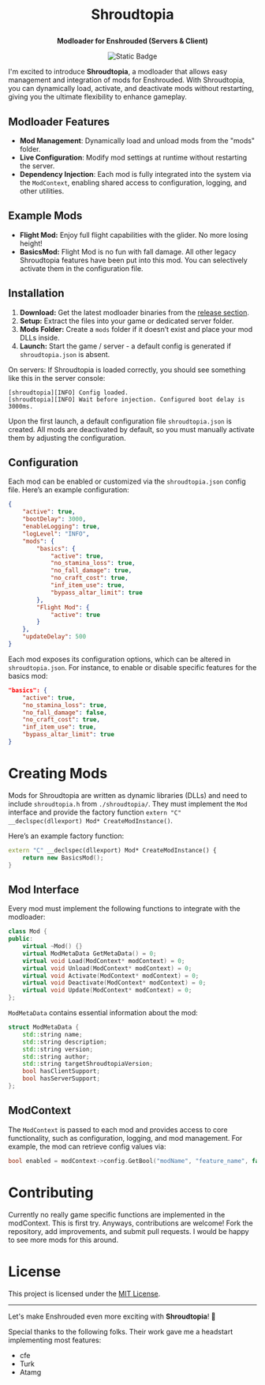 <h1><p align="center">
Shroudtopia
</p></h1>
<p align="center">
<b>Modloader for Enshrouded (Servers & Client)</b>
</p>
<p align="center">
<img alt="Static Badge" src="https://img.shields.io/badge/Game%20Version%20(SVN)-558123-blue">
</p>

I'm excited to introduce **Shroudtopia**, a modloader that allows easy management and integration of mods for Enshrouded. With Shroudtopia, you can dynamically load, activate, and deactivate mods without restarting, giving you the ultimate flexibility to enhance gameplay.

## Modloader Features

- **Mod Management**: Dynamically load and unload mods from the "mods" folder.
- **Live Configuration**: Modify mod settings at runtime without restarting the server.
- **Dependency Injection**: Each mod is fully integrated into the system via the `ModContext`, enabling shared access to configuration, logging, and other utilities.

## Example Mods

- **Flight Mod:** Enjoy full flight capabilities with the glider. No more losing height!
- **BasicsMod:** Flight Mod is no fun with fall damage. All other legacy Shroudtopia features have been put into this mod. You can selectively activate them in the configuration file.

## Installation

1. **Download:** Get the latest modloader binaries from the [release section](https://github.com/s0t7x/shroudtopia/releases).
2. **Setup:** Extract the files into your game or dedicated server folder.
3. **Mods Folder:** Create a `mods` folder if it doesn’t exist and place your mod DLLs inside.
4. **Launch:** Start the game / server - a default config is generated if `shroudtopia.json` is absent.

On servers: If Shroudtopia is loaded correctly, you should see something like this in the server console:
```
[shroudtopia][INFO] Config loaded.
[shroudtopia][INFO] Wait before injection. Configured boot delay is 3000ms.
```

Upon the first launch, a default configuration file `shroudtopia.json` is created. All mods are deactivated by default, so you must manually activate them by adjusting the configuration.

## Configuration

Each mod can be enabled or customized via the `shroudtopia.json` config file. Here’s an example configuration:

```json
{
    "active": true,
    "bootDelay": 3000,
    "enableLogging": true,
    "logLevel": "INFO",
    "mods": {
        "basics": {
            "active": true,
            "no_stamina_loss": true,
            "no_fall_damage": true,
            "no_craft_cost": true,
            "inf_item_use": true,
            "bypass_altar_limit": true
        },
        "Flight Mod": {
            "active": true
        }
    },
    "updateDelay": 500
}
```

Each mod exposes its configuration options, which can be altered in `shroudtopia.json`. For instance, to enable or disable specific features for the basics mod:
```json
"basics": {
    "active": true,
    "no_stamina_loss": true,
    "no_fall_damage": false,
    "no_craft_cost": true,
    "inf_item_use": true,
    "bypass_altar_limit": true
}
```

# Creating Mods
Mods for Shroudtopia are written as dynamic libraries (DLLs) and need to include `shroudtopia.h` from `./shroudtopia/`.
They must implement the `Mod` interface and provide the factory function `extern "C" __declspec(dllexport) Mod* CreateModInstance()`.

Here’s an example factory function:
```cpp
extern "C" __declspec(dllexport) Mod* CreateModInstance() {
    return new BasicsMod();
}
```

## Mod Interface
Every mod must implement the following functions to integrate with the modloader:
```cpp
class Mod {
public:
    virtual ~Mod() {}
    virtual ModMetaData GetMetaData() = 0;
    virtual void Load(ModContext* modContext) = 0;
    virtual void Unload(ModContext* modContext) = 0;
    virtual void Activate(ModContext* modContext) = 0;
    virtual void Deactivate(ModContext* modContext) = 0;
    virtual void Update(ModContext* modContext) = 0;
};
```

`ModMetaData` contains essential information about the mod:
```cpp
struct ModMetaData {
    std::string name;
    std::string description;
    std::string version;
    std::string author;
    std::string targetShroudtopiaVersion;
    bool hasClientSupport;
    bool hasServerSupport;
};
```

## ModContext
The `ModContext` is passed to each mod and provides access to core functionality, such as configuration, logging, and mod management. For example, the mod can retrieve config values via:
```cpp
bool enabled = modContext->config.GetBool("modName", "feature_name", false);
```

# Contributing
Currently no really game specific functions are implemented in the modContext. This is first try. Anyways, contributions are welcome! Fork the repository, add improvements, and submit pull requests. I would be happy to see more mods for this around.

# License
This project is licensed under the [MIT License](https://github.com/s0t7x/shroudtopia/blob/0.1-stable/LICENSE).

<hr />

Let's make Enshrouded even more exciting with **Shroudtopia**! 🌟

Special thanks to the following folks. Their work gave me a headstart implementing most features:

- cfe
- Turk
- Atamg
